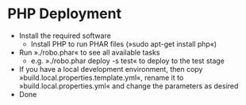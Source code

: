 PHP Deployment
==============

  * Install the required software
    * Install PHP to run PHAR files (»sudo apt-get install php«)
  * Run »./robo.phar« to see all available tasks
    * e.g. »./robo.phar deploy -s test« to deploy to the test stage
  * If you have a local development environment, then copy
    »build.local.properties.template.yml«, rename it to »build.local.properties.yml«
    and change the parameters as desired
  * Done
